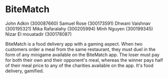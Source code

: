 # BiteMatch

John Adkin (300087660)
Samuel Rose (300173591)
Dhwani Vaishnav (300195321)
Mika Rafaralahy (300205994)
Minh Nguyen (300199345)
Nizar El mouatadir (300178087)

BiteMatch is a food delivery app with a gaming aspect. When two customers order a meal from the same restaurant, they must duel in the form of any minigame available on the BiteMatch app. The loser must pay for both their own and their opponent's meal, whereas the winner pays half of their meal price to any of the  charities available on the app. It's food delivery, gamified. 
